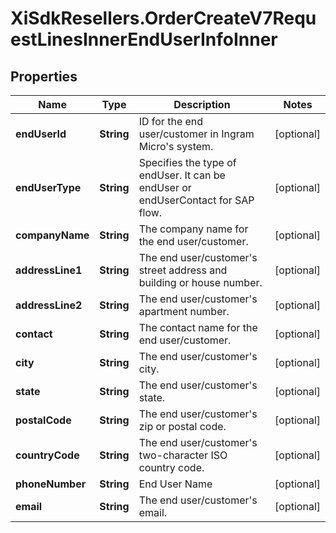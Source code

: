 # XiSdkResellers.OrderCreateV7RequestLinesInnerEndUserInfoInner

## Properties

Name | Type | Description | Notes
------------ | ------------- | ------------- | -------------
**endUserId** | **String** | ID for the end user/customer in Ingram Micro&#39;s system. | [optional] 
**endUserType** | **String** | Specifies the type of endUser. It can be endUser or endUserContact for SAP flow. | [optional] 
**companyName** | **String** | The company name for the end user/customer. | [optional] 
**addressLine1** | **String** | The end user/customer&#39;s street address and building or house number. | [optional] 
**addressLine2** | **String** | The end user/customer&#39;s apartment number. | [optional] 
**contact** | **String** | The contact name for the end user/customer. | [optional] 
**city** | **String** | The end user/customer&#39;s city. | [optional] 
**state** | **String** | The end user/customer&#39;s state. | [optional] 
**postalCode** | **String** | The end user/customer&#39;s zip or postal code. | [optional] 
**countryCode** | **String** | The end user/customer&#39;s two-character ISO country code. | [optional] 
**phoneNumber** | **String** | End User Name | [optional] 
**email** | **String** | The end user/customer&#39;s email. | [optional] 


